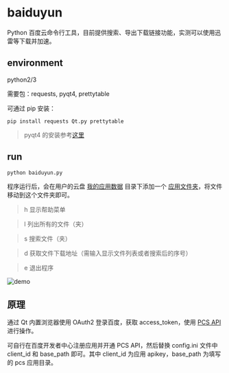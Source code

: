 # baiduyun

Python 百度云命令行工具，目前提供搜索、导出下载链接功能，实测可以使用迅雷等下载并加速。


environment
----

python2/3

需要包：requests, pyqt4, prettytable

可通过 pip 安装：

`pip install requests Qt.py prettytable`

> pyqt4 的安装参考[这里](https://riverbankcomputing.com/software/pyqt/download)


run
----

`python baiduyun.py`

程序运行后，会在用户的云盘 [我的应用数据](https://pan.baidu.com/disk/home#list/vmode=list&path=%2Fapps) 目录下添加一个 [应用文件夹](https://pan.baidu.com/disk/home#list/vmode=list&path=%2Fapps%2Fpcs_test_12)，将文件移动到这个文件夹即可。

> h 显示帮助菜单

> l 列出所有的文件（夹）

> s 搜索文件（夹）

> d 获取文件下载地址（需输入显示文件列表或者搜索后的序号）

> e 退出程序

![demo](https://raw.githubusercontent.com/scusjs/baiduyun/master/demo.gif)


原理
----

通过 Qt 内置浏览器使用 OAuth2 登录百度，获取 access_token，使用 [PCS API](https://d.pcs.baidu.com/rest/2.0/pcs/file?method=download&access_token=23.f2f2a457d65fefaaca199b3d1a0c42d5.2592000.1485530425.3325487139-4404738&path=/apps/docs4baidu/ndmz.mp4)进行操作。

可自行在百度开发者中心注册应用并开通 PCS API，然后替换 config.ini 文件中 client_id 和 base_path 即可。其中 client_id 为应用 apikey，base_path 为填写的 pcs 应用目录。

